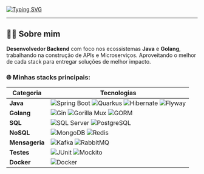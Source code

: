 [![Typing SVG](https://readme-typing-svg.herokuapp.com/?color=FF0000&size=35&center=true&vCenter=true&width=1000&lines=Olá,+seja+bem-vindo+ao+meu+GitHub!;Eu+sou+Gustavo,+desenvolvedor+Backend+💻;Focado+em+soluções+robustas+e+escaláveis+🚀)](https://git.io/typing-svg)

---

## 👨‍💻 Sobre mim

**Desenvolvedor Backend** com foco nos ecossistemas **Java** e **Golang**, trabalhando na construção de APIs e Microserviços. Aproveitando o melhor de cada stack para entregar soluções de melhor impacto.

### 🌐 Minhas stacks principais:

| **Categoria**     | **Tecnologias**                                           |
|-------------------|-----------------------------------------------------------|
| **Java**          | ![Spring Boot](https://img.shields.io/badge/-Spring%20Boot-6DB33F?logo=spring&logoColor=white)  ![Quarkus](https://img.shields.io/badge/-Quarkus-5E4B8B?logo=quarkus&logoColor=white)  ![Hibernate](https://img.shields.io/badge/-Hibernate-59666C?logo=hibernate&logoColor=white)  ![Flyway](https://img.shields.io/badge/-Flyway-007C92?logo=flyway&logoColor=white) |
| **Golang**        | ![Gin](https://img.shields.io/badge/-Gin-00B58C?logo=go&logoColor=white)  ![Gorilla Mux](https://img.shields.io/badge/-Gorilla%20Mux-8B7C57?logo=go&logoColor=white)  ![GORM](https://img.shields.io/badge/-GORM-5A2C6C?logo=gorm&logoColor=white) |
| **SQL**           | ![SQL Server](https://img.shields.io/badge/-SQL%20Server-CC2927?logo=microsoftsqlserver&logoColor=white)  ![PostgreSQL](https://img.shields.io/badge/-PostgreSQL-336791?logo=postgresql&logoColor=white) |
| **NoSQL**         | ![MongoDB](https://img.shields.io/badge/-MongoDB-47A248?logo=mongodb&logoColor=white)  ![Redis](https://img.shields.io/badge/-Redis-DC382D?logo=redis&logoColor=white) |
| **Mensageria**    | ![Kafka](https://img.shields.io/badge/-Kafka-231F20?logo=apachekafka&logoColor=white)  ![RabbitMQ](https://img.shields.io/badge/-RabbitMQ-FF6600?logo=rabbitmq&logoColor=white) |
| **Testes**        | ![JUnit](https://img.shields.io/badge/-JUnit-25A162?logo=junit5&logoColor=white)  ![Mockito](https://img.shields.io/badge/-Mockito-8B6AD9?logo=mockito&logoColor=white) |
| **Docker**        | ![Docker](https://img.shields.io/badge/-Docker-2496ED?logo=docker&logoColor=white)  |


         
